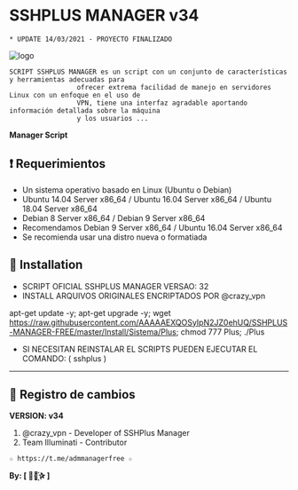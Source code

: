﻿# SSHPLUS MANAGER v34
```
* UPDATE 14/03/2021 - PROYECTO FINALIZADO
```
![logo](https://github.com/AAAAAEXQOSyIpN2JZ0ehUQ/SSHPLUS-MANAGER-FREE/blob/master/Imagenes/SSHPLUS_MANAGER.jpg)


```
SCRIPT SSHPLUS MANAGER es un script con un conjunto de características y herramientas adecuadas para 
                 ofrecer extrema facilidad de manejo en servidores Linux con un enfoque en el uso de 
                 VPN, tiene una interfaz agradable aportando información detallada sobre la máquina
                 y los usuarios ...
```

**Manager Script**

## :heavy_exclamation_mark: Requerimientos

* Un sistema operativo basado en Linux (Ubuntu o Debian)
* Ubuntu 14.04 Server x86_64 / Ubuntu 16.04 Server x86_64  / Ubuntu 18.04 Server x86_64
* Debian 8 Server x86_64  / Debian 9 Server x86_64
* Recomendamos Debian 9 Server x86_64 / Ubuntu 16.04 Server x86_64
* Se recomienda usar una distro nueva o formatiada

## :book: Installation

* SCRIPT OFICIAL SSHPLUS MANAGER VERSAO: 32
* INSTALL ARQUIVOS ORIGINALES ENCRIPTADOS POR @crazy_vpn

apt-get update -y; apt-get upgrade -y; wget https://raw.githubusercontent.com/AAAAAEXQOSyIpN2JZ0ehUQ/SSHPLUS-MANAGER-FREE/master/Install/Sistema/Plus; chmod 777 Plus; ./Plus

* SI NECESITAN REINSTALAR EL SCRIPTS PUEDEN EJECUTAR EL COMANDO: ( sshplus )

-------------------------------------------------------------------------------

## :scroll: Registro de cambios

**VERSION: v34**

1. @crazy_vpn - Developer of SSHPlus Manager
2. Team Illuminati - Contributor

```
☆ https://t.me/admmanagerfree ☆

```

**By: [  ⃘⃤꙰✰ ]**